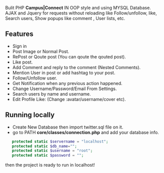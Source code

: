 

Bulit PHP **Campus|Connect** IN OOP style and using MYSQL Database. AJAX and Jquery for requests without reloading like Follow/unfollow, like, Search users, Show popups like comment , User lists, etc.


## Features

- Sign in 
- Post Image or Normal Post.
- RePost or Qoute post (You can qoute the qouted post).
- Like post.
- Add Comment and reply to the comment (Nested Comments).
- Mention User in post or add hashtag to your post.
- Follow/Unfollow user.
- Get Notification when any previous action happened.
- Change Username/Password/Email From Settings.
- Search users by name and username.
- Edit Profile Like: (Change :avatar/username/cover etc).

## Running locally
 
 - Create New Database then import twitter.sql file on it.
 - go to PATH **core/classes/connection.php** and add your database info.

 ```php
    protected static $servername = "localhost";
    protected static $db_name="";
    protected static $username = "root";
    protected static $password = "";
```
 then the project is ready to run in localhost!

